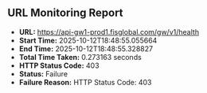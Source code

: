 ## URL Monitoring Report

- **URL:** https://api-gw1-prod1.fisglobal.com/gw/v1/health
- **Start Time:** 2025-10-12T18:48:55.055664
- **End Time:** 2025-10-12T18:48:55.328827
- **Total Time Taken:** 0.273163 seconds
- **HTTP Status Code:** 403
- **Status:** Failure
- **Failure Reason:** HTTP Status Code: 403
